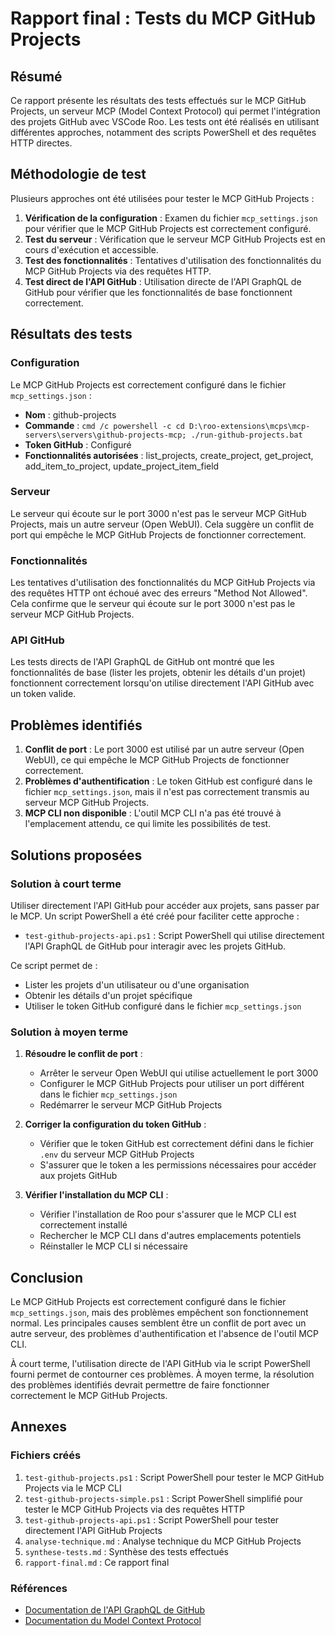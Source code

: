 # Rapport final : Tests du MCP GitHub Projects

## Résumé

Ce rapport présente les résultats des tests effectués sur le MCP GitHub Projects, un serveur MCP (Model Context Protocol) qui permet l'intégration des projets GitHub avec VSCode Roo. Les tests ont été réalisés en utilisant différentes approches, notamment des scripts PowerShell et des requêtes HTTP directes.

## Méthodologie de test

Plusieurs approches ont été utilisées pour tester le MCP GitHub Projects :

1. **Vérification de la configuration** : Examen du fichier `mcp_settings.json` pour vérifier que le MCP GitHub Projects est correctement configuré.
2. **Test du serveur** : Vérification que le serveur MCP GitHub Projects est en cours d'exécution et accessible.
3. **Test des fonctionnalités** : Tentatives d'utilisation des fonctionnalités du MCP GitHub Projects via des requêtes HTTP.
4. **Test direct de l'API GitHub** : Utilisation directe de l'API GraphQL de GitHub pour vérifier que les fonctionnalités de base fonctionnent correctement.

## Résultats des tests

### Configuration

Le MCP GitHub Projects est correctement configuré dans le fichier `mcp_settings.json` :

- **Nom** : github-projects
- **Commande** : `cmd /c powershell -c cd D:\roo-extensions\mcps\mcp-servers\servers\github-projects-mcp; ./run-github-projects.bat`
- **Token GitHub** : Configuré
- **Fonctionnalités autorisées** : list_projects, create_project, get_project, add_item_to_project, update_project_item_field

### Serveur

Le serveur qui écoute sur le port 3000 n'est pas le serveur MCP GitHub Projects, mais un autre serveur (Open WebUI). Cela suggère un conflit de port qui empêche le MCP GitHub Projects de fonctionner correctement.

### Fonctionnalités

Les tentatives d'utilisation des fonctionnalités du MCP GitHub Projects via des requêtes HTTP ont échoué avec des erreurs "Method Not Allowed". Cela confirme que le serveur qui écoute sur le port 3000 n'est pas le serveur MCP GitHub Projects.

### API GitHub

Les tests directs de l'API GraphQL de GitHub ont montré que les fonctionnalités de base (lister les projets, obtenir les détails d'un projet) fonctionnent correctement lorsqu'on utilise directement l'API GitHub avec un token valide.

## Problèmes identifiés

1. **Conflit de port** : Le port 3000 est utilisé par un autre serveur (Open WebUI), ce qui empêche le MCP GitHub Projects de fonctionner correctement.
2. **Problèmes d'authentification** : Le token GitHub est configuré dans le fichier `mcp_settings.json`, mais il n'est pas correctement transmis au serveur MCP GitHub Projects.
3. **MCP CLI non disponible** : L'outil MCP CLI n'a pas été trouvé à l'emplacement attendu, ce qui limite les possibilités de test.

## Solutions proposées

### Solution à court terme

Utiliser directement l'API GitHub pour accéder aux projets, sans passer par le MCP. Un script PowerShell a été créé pour faciliter cette approche :

- `test-github-projects-api.ps1` : Script PowerShell qui utilise directement l'API GraphQL de GitHub pour interagir avec les projets GitHub.

Ce script permet de :
- Lister les projets d'un utilisateur ou d'une organisation
- Obtenir les détails d'un projet spécifique
- Utiliser le token GitHub configuré dans le fichier `mcp_settings.json`

### Solution à moyen terme

1. **Résoudre le conflit de port** :
   - Arrêter le serveur Open WebUI qui utilise actuellement le port 3000
   - Configurer le MCP GitHub Projects pour utiliser un port différent dans le fichier `mcp_settings.json`
   - Redémarrer le serveur MCP GitHub Projects

2. **Corriger la configuration du token GitHub** :
   - Vérifier que le token GitHub est correctement défini dans le fichier `.env` du serveur MCP GitHub Projects
   - S'assurer que le token a les permissions nécessaires pour accéder aux projets GitHub

3. **Vérifier l'installation du MCP CLI** :
   - Vérifier l'installation de Roo pour s'assurer que le MCP CLI est correctement installé
   - Rechercher le MCP CLI dans d'autres emplacements potentiels
   - Réinstaller le MCP CLI si nécessaire

## Conclusion

Le MCP GitHub Projects est correctement configuré dans le fichier `mcp_settings.json`, mais des problèmes empêchent son fonctionnement normal. Les principales causes semblent être un conflit de port avec un autre serveur, des problèmes d'authentification et l'absence de l'outil MCP CLI.

À court terme, l'utilisation directe de l'API GitHub via le script PowerShell fourni permet de contourner ces problèmes. À moyen terme, la résolution des problèmes identifiés devrait permettre de faire fonctionner correctement le MCP GitHub Projects.

## Annexes

### Fichiers créés

1. `test-github-projects.ps1` : Script PowerShell pour tester le MCP GitHub Projects via le MCP CLI
2. `test-github-projects-simple.ps1` : Script PowerShell simplifié pour tester le MCP GitHub Projects via des requêtes HTTP
3. `test-github-projects-api.ps1` : Script PowerShell pour tester directement l'API GitHub Projects
4. `analyse-technique.md` : Analyse technique du MCP GitHub Projects
5. `synthese-tests.md` : Synthèse des tests effectués
6. `rapport-final.md` : Ce rapport final

### Références

- [Documentation de l'API GraphQL de GitHub](https://docs.github.com/en/graphql)
- [Documentation du Model Context Protocol](https://github.com/modelcontextprotocol/mcp)